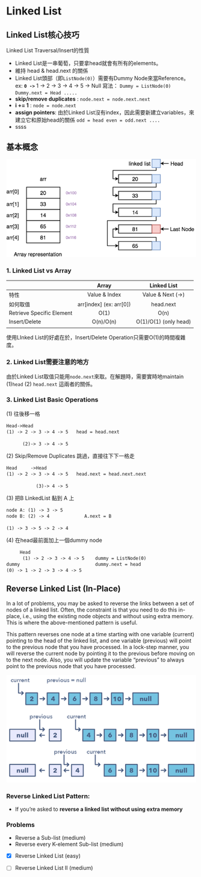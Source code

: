 # Linked List

## Linked List核心技巧

Linked List Traversal/Insert的性質

* Linked List是一串葡萄，只要拿head就會有所有的elements。
* 維持 head & head.next 的關係
* Linked List頭部（即`ListNode(0)`）需要有Dummy Node來當Reference。 ex: **`0 ->`** 1 -&gt; 2 -&gt; 3 -&gt; 4 -&gt; 5 -&gt; Null 寫法： `Dummy = ListNode(0) Dummy.next = Head .....`
* **skip/remove duplicates** : `node.next = node.next.next`
* **i += 1** :  `node = node.next` 
* **assign pointers**: 由於Linked List沒有index，因此需要新建立variables，來建立它和原始head的關係 `odd = head even = odd.next ....`
* ssss



## 基本概念

![Array vs Linked List](../../.gitbook/assets/array-vs-linked-list.png)

### 1. Linked List vs Array

|  | **Array** | **Linked List** |
| :--- | :---: | :---: |
| 特性 | Value & Index | Value & Next \(-&gt;\)  |
| 如何取值 | arr\[index\]  \(ex: arr\[0\]\) | head.next |
| Retrieve Specific Element | O\(1\) | O\(n\) |
| Insert/Delete | O\(n\)/O\(n\) | O\(1\)/O\(1\) \(only head\) |
|  |  |  |

使用LInked List的好處在於，Insert/Delete Operation只需要O\(1\)的時間複雜度。

### 2. Linked List需要注意的地方

由於Linked List取值只能用`node.next`來取。在解題時，需要實時地maintain \(1\)`head` \(2\) `head.next` 這兩者的關係。

### 3. Linked List Basic Operations

\(1\) 往後移一格

```text
Head->Head
(1) -> 2 -> 3 -> 4 -> 5   head = head.next
       
      (2)-> 3 -> 4 -> 5
```

\(2\) Skip/Remove Duplicates 跳過，直接往下下一格走

```text
Head     ->Head
(1) -> 2 -> 3 -> 4 -> 5   head.next = head.next.next
       
           (3)-> 4 -> 5
```

\(3\) 把B LinkedList 黏到 A 上

```text
node A: (1) -> 3 -> 5
node B: (2) -> 4             A.next = B

(1) -> 3 -> 5 -> 2 -> 4
```

\(4\) 在head最前面加上一個dummy node

```text
     Head 
      (1) -> 2 -> 3 -> 4 -> 5    dummy = ListNode(0)
dummy                            dummy.next = head
(0) -> 1 -> 2 -> 3 -> 4 -> 5 
```



## Reverse Linked List \(In-Place\)

In a lot of problems, you may be asked to reverse the links between a set of nodes of a linked list. Often, the constraint is that you need to do this in-place, i.e., using the existing node objects and without using extra memory. This is where the above-mentioned pattern is useful. 

This pattern reverses one node at a time starting with one variable \(current\) pointing to the head of the linked list, and one variable \(previous\) will point to the previous node that you have processed. In a lock-step manner, you will reverse the current node by pointing it to the previous before moving on to the next node. Also, you will update the variable “previous” to always point to the previous node that you have processed.

![](../../.gitbook/assets/reversedlinkedlist.jpg)



### Reverse Linked List Pattern: 

* If you’re asked to **reverse a linked list without using extra memory**

### Problems

* Reverse a Sub-list \(medium\)
* Reverse every K-element Sub-list \(medium\)
* [x] Reverse Linked List \(easy\)
* [ ] Reverse Linked List II \(medium\)

